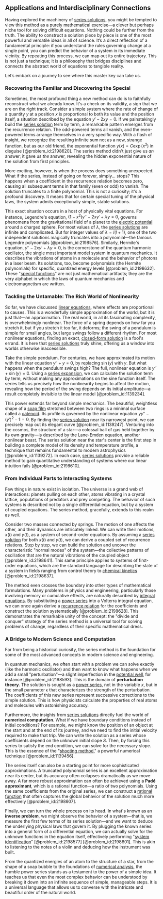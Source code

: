 ## Applications and Interdisciplinary Connections

Having explored the machinery of [series solutions](@article_id:170060), you might be tempted to view this method as a purely mathematical exercise—a clever but perhaps niche tool for solving difficult equations. Nothing could be further from the truth. The ability to construct a solution piece by piece is one of the most powerful and versatile ideas in all of science. It’s a direct reflection of a fundamental principle: if you understand the rules governing change at a single point, you can predict the behavior of a system in its immediate vicinity. By repeating this process, we can map out its entire trajectory. This is not just a technique; it is a philosophy that bridges disciplines and connects the abstract world of equations to tangible reality.

Let’s embark on a journey to see where this master key can take us.

### Recovering the Familiar and Discovering the Special

Sometimes, the most profound thing a new method can do is to faithfully reconstruct what we already know. It's a check on its validity, a sign that we are on the right track. Consider a simple system where the rate of change of a quantity $y$ at a position $x$ is proportional to both its value and the position itself, a situation described by the equation $y' - 2xy = 0$. If we painstakingly build the [series solution](@article_id:199789) term by term, a remarkable pattern emerges from the recurrence relation. The odd-powered terms all vanish, and the even-powered terms arrange themselves in a very specific way. With a flash of insight, we recognize the resulting infinite sum not as a new, strange function, but as our old friend, the exponential function $y(x) = C \exp(x^2)$ in disguise [@problem_id:2198620]. The series method didn't just give us *an* answer; it gave us *the* answer, revealing the hidden exponential nature of the solution from first principles.

More exciting, however, is when the process does something unexpected. What if the series, instead of going on forever, simply... stops? This happens when a coefficient in the recurrence relation becomes zero, causing all subsequent terms in that family (even or odd) to vanish. The solution truncates to a finite polynomial. This is not a curiosity; it's a profound discovery. It means that for certain special tuning of the physical laws, the system admits exceptionally simple, stable solutions.

This exact situation occurs in a host of physically vital equations. For instance, Legendre's equation, $(1-x^2)y'' - 2xy' + \lambda y = 0$, governs phenomena from the gravitational field of a planet to the [electric potential](@article_id:267060) around a charged sphere. For most values of $\lambda$, the [series solutions](@article_id:170060) are infinite and complicated. But for integer values of $\lambda = l(l+1)$, one of the two independent solutions magically truncates into a polynomial—the famous Legendre polynomials [@problem_id:2198576]. Similarly, Hermite's equation, $y'' - 2xy' + \lambda y = 0$, is the cornerstone of the quantum harmonic oscillator, the single most important model system in quantum mechanics. It describes the vibrations of atoms in a molecule and the behavior of photons in a laser beam. Its solutions, too, become polynomials (the Hermite polynomials) for specific, quantized energy levels [@problem_id:2198632]. These "[special functions](@article_id:142740)" are not just mathematical artifacts; they are the very alphabet in which the laws of quantum mechanics and electromagnetism are written.

### Tackling the Untamable: The Rich World of Nonlinearity

So far, we have discussed [linear equations](@article_id:150993), where effects are proportional to causes. This is a wonderfully simple approximation of the world, but it is just that—an approximation. The real world, in all its fascinating complexity, is overwhelmingly nonlinear. The force of a spring depends on how far you stretch it, but if you stretch it too far, it deforms; the swing of a pendulum is simple for small angles, but large swings follow a different rhythm. For most nonlinear equations, finding an exact, [closed-form solution](@article_id:270305) is a fool's errand. It is here that [series solutions](@article_id:170060) truly shine, offering us a window into worlds otherwise inaccessible.

Take the simple pendulum. For centuries, we have approximated its motion with the linear equation $y'' + y = 0$, by replacing $\sin(y)$ with $y$. But what happens when the pendulum swings high? The full, nonlinear equation is $y'' + \sin(y) = 0$. Using a [series expansion](@article_id:142384), we can calculate the solution term by term, without making any approximations on the sine function itself. The series tells us precisely how the nonlinearity begins to affect the motion, revealing how the period of the swing depends on its initial amplitude—a result completely invisible to the linear model [@problem_id:1139234].

This power extends far beyond simple mechanics. The beautiful, weightless shape of a [soap film](@article_id:267134) stretched between two rings is a minimal surface called a [catenoid](@article_id:271133). Its profile is governed by the nonlinear equation $y y'' - (y')^2 - 1 = 0$. By finding the [series solution](@article_id:199789) near its narrowest point, we can precisely map out its elegant curve [@problem_id:1139247]. Venturing into the cosmos, the structure of a star—a colossal ball of gas held together by its own gravity—is described by the Lane-Emden equation, another nonlinear beast. The series solution near the star's center is the first step in building a complete model of its density and temperature profile, a technique that remains fundamental to modern astrophysics [@problem_id:1139272]. In each case, [series solutions](@article_id:170060) provide a reliable method to gain quantitative understanding of systems where our linear intuition fails [@problem_id:2198610].

### From Individual Parts to Interacting Systems

Few things in nature exist in isolation. The universe is a grand web of interactions: planets pulling on each other, atoms vibrating in a crystal lattice, populations of predators and prey competing. The behavior of such systems is described not by a single differential equation, but by a system of coupled equations. The series method, gracefully, extends to this realm as well.

Consider two masses connected by springs. The motion of one affects the other, and their dynamics are intricately linked. We can write their motions, $x(t)$ and $y(t)$, as a system of second-order equations. By assuming a [series solution](@article_id:199789) for both $x(t)$ and $y(t)$, we can derive a coupled set of recurrence relations. Step by step, we can build the solution and uncover the characteristic "normal modes" of the system—the collective patterns of oscillation that are the natural vibrations of the coupled object [@problem_id:2198641]. This same principle applies to systems of first-order equations, which are the standard language for describing the state of a system in fields ranging from control theory to [chemical kinetics](@article_id:144467) [@problem_id:2198637].

The method even crosses the boundary into other types of mathematical formulations. Many problems in physics and engineering, particularly those involving memory or cumulative effects, are naturally described by [integral equations](@article_id:138149). By substituting a [power series](@article_id:146342) into a Volterra integral equation, we can once again derive a [recurrence relation](@article_id:140545) for the coefficients and construct the solution systematically [@problem_id:2198628]. This demonstrates the remarkable unity of the concept: the "divide and conquer" strategy of the series method is a universal tool for solving problems of change, regardless of their specific mathematical dress.

### A Bridge to Modern Science and Computation

Far from being a historical curiosity, the series method is the foundation for some of the most advanced concepts in modern science and engineering.

In quantum mechanics, we often start with a problem we can solve exactly (like the harmonic oscillator) and then want to know what happens when we add a small "perturbation"—a slight imperfection in the [potential well](@article_id:151646), for instance [@problem_id:2198593]. This is the domain of **perturbation theory**. The solution is sought as a [power series](@article_id:146342), not in the variable $x$, but in the small parameter $\epsilon$ that characterizes the strength of the perturbation. The coefficients of this new series represent successive corrections to the simple solution. This is how physicists calculate the properties of real atoms and molecules with astonishing accuracy.

Furthermore, the insights from [series solutions](@article_id:170060) directly fuel the world of **numerical computation**.
What if we have boundary conditions instead of initial conditions? For example, we might know the position of an object at the start and at the end of its journey, and we need to find the initial velocity required to make that trip. We can write the solution as a series whose coefficients depend on the unknown initial slope $S$. Then, by forcing this series to satisfy the end condition, we can solve for the necessary slope. This is the essence of the "[shooting method](@article_id:136141)," a powerful numerical technique [@problem_id:1139456].

The series itself can also be a starting point for more sophisticated approximations. A truncated polynomial series is an excellent approximation near its center, but its accuracy often collapses dramatically as we move away. A far more robust approximation can often be achieved using a **Padé approximant**, which is a rational function—a ratio of two polynomials. Using the same coefficients from the original series, we can construct a [rational function](@article_id:270347) that often captures the global behavior of the solution much more effectively [@problem_id:2198607].

Finally, we can turn the whole process on its head. In what's known as an **inverse problem**, we might observe the behavior of a system—that is, we measure the first few terms of its series solution—and we want to deduce the underlying physical laws that govern it. By plugging the known series into a general form of a differential equation, we can actually solve for the unknown functions in the equation itself, effectively performing "[system identification](@article_id:200796)" [@problem_id:2198577] [@problem_id:2198601]. This is akin to listening to the notes of a violin and deducing how the instrument was built.

From the quantized energies of an atom to the structure of a star, from the shape of a soap bubble to the foundations of [numerical analysis](@article_id:142143), the humble power series stands as a testament to the power of a simple idea. It teaches us that even the most complex behavior can be understood by breaking it down into an infinite sequence of simple, manageable steps. It is a universal language that allows us to converse with the intricate and beautiful order of the natural world.